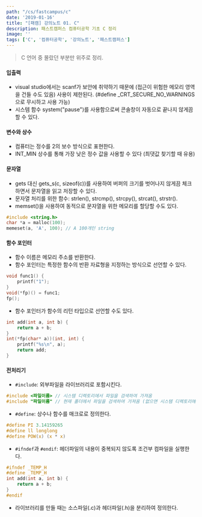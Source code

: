 ```yaml
---
path: "/cs/fastcampus/c"
date: '2019-01-16'
title: "[패캠] 강의노트 01. C"
description: 패스트캠퍼스 컴퓨터공학 기초 C 정리
image: ''
tags: ['C', '컴퓨터공학', '강의노트', '패스트캠퍼스']
---
```

> C 언어 중 몰랐던 부분만 위주로 정리.

#### 입출력
- visual studio에서는 scanf가 보안에 취약하기 때문에 (접근이 위험한 메모리 영역을 건들 수도 있음) 사용이 제한된다. (#define _CRT_SECURE_NO_WARNINGS으로 무시하고 사용 가능)
- 시스템 함수 system("pause")를 사용함으로써 콘솔창이 자동으로 끝나지 않게끔 할 수 있다.

#### 변수와 상수
- 컴퓨터는 정수를 2의 보수 방식으로 표현한다.
- INT_MIN 상수를 통해 가장 낮은 정수 값을 사용할 수 있다 (최댓값 찾기할 때 유용)

#### 문자열
- gets 대신 gets_s(c, sizeof(c))를 사용하여 버퍼의 크기를 벗어나지 않게끔 체크하면서 문자열을 읽고 저장할 수 있다.
- 문자열 처리를 위한 함수: strlen(), strcmp(), strcpy(), strcat(), strstr().
- memset()을 사용하여 동적으로 문자열을 위한 메모리를 할당할 수도 있다.
```c
#include <string.h>
char *a = malloc(100);
memeset(a, 'A', 100); // A 100개인 string
```

#### 함수 포인터
- 함수 이름은 메모리 주소를 반환한다.
- 함수 포인터는 특정한 함수의 반환 자료형을 지정하는 방식으로 선언할 수 있다.
```c
void func1() { 
    printf("1");
}
void(*fp)() = func1;
fp();
```
- 함수 포인터가 함수의 리턴 타입으로 선언할 수도 있다.
```c
int add(int a, int b) {
    return a + b;
}
int(*fp(char* a))(int, int) {
    printf("%s\n", a);
    return add;
}
```

#### 전처리기
- `#include`: 외부파일을 라이브러리로 포함시킨다.
```c
#include <파일이름> // 시스템 디렉토리에서 파일을 검색하여 가져옴
#include "파일이름" // 현재 폴더에서 파일을 검색하여 가져옴 (없으면 시스템 디렉토리에서 검색)
```
- `#define`: 상수나 함수를 매크로로 정의한다.
```c
#define PI 3.14159265
#define ll longlong
#define POW(x) (x * x)
```
- `#ifndef`과 `#endif`: 헤더파일의 내용이 중복되지 않도록 조건부 컴파일을 실행한다.
```c
#ifndef _TEMP_H
#define _TEMP_H
int add(int a, int b) {
    return a + b;
}
#endif
```
- 라이브러리를 만들 때는 소스파일(.c)과 헤더파일(.h)을 분리하여 정의한다.